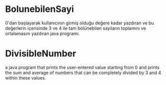 # BolunebilenSayi

0'dan başlayarak kullanıcının girmiş olduğu değere kadar yazdıran ve bu değerlerin içerisinde 3 ve 4 ile tam bölünebilen sayıların toplamını ve ortalamasını yazdıran java programı.



# DivisibleNumber

a java program that prints the user-entered value starting from 0 and prints the sum and average of numbers that can be completely divided by 3 and 4 within these values.

